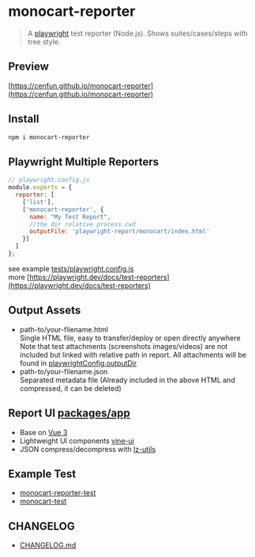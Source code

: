 # monocart-reporter
> A [playwright](https://github.com/microsoft/playwright) test reporter (Node.js). Shows suites/cases/steps with tree style.

## Preview
[https://cenfun.github.io/monocart-reporter](https://cenfun.github.io/monocart-reporter)

## Install
```sh
npm i monocart-reporter
```

## Playwright Multiple Reporters
```js
// playwright.config.js
module.exports = {
  reporter: [
    ['list'],
    ['monocart-reporter', {  
      name: "My Test Report",
      //the dir relative process.cwd
      outputFile: 'playwright-report/monocart/index.html'
    }]
  ]
};
```
see example [tests/playwright.config.js](tests/playwright.config.js)  
more [https://playwright.dev/docs/test-reporters](https://playwright.dev/docs/test-reporters)

## Output Assets
- path-to/your-filename.html  
Single HTML file, easy to transfer/deploy or open directly anywhere   
Note that test attachments (screenshots images/videos) are not included but linked with relative path in report. All attachments will be found in [playwrightConfig.outputDir](https://playwright.dev/docs/api/class-testconfig#test-config-output-dir)
- path-to/your-filename.json  
Separated metadata file (Already included in the above HTML and compressed, it can be deleted)

## Report UI [packages/app](packages/app)
 - Base on [Vue 3](https://github.com/vuejs/core)
 - Lightweight UI components [vine-ui](https://github.com/cenfun/vine-ui)
 - JSON compress/decompress with [lz-utils](https://github.com/cenfun/lz-utils)

## Example Test
- [monocart-reporter-test](https://github.com/cenfun/monocart-reporter-test)
- [monocart-test](https://github.com/cenfun/monocart-test)
## CHANGELOG
- [CHANGELOG.md](CHANGELOG.md)
